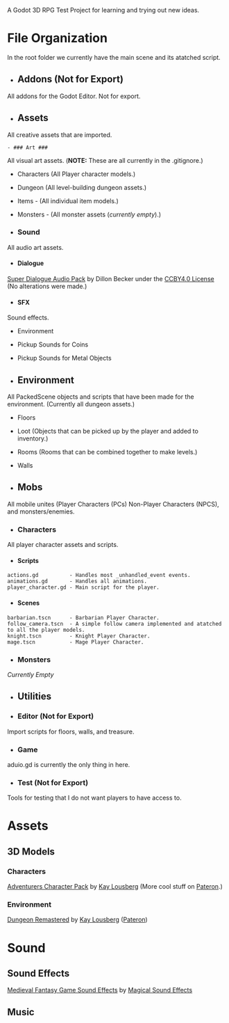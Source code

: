 A Godot 3D RPG Test Project for learning and trying out new ideas.

# File Organization #
In the root folder we currently have the main scene and its atatched script.

- ## Addons (Not for Export) ##
All addons for the Godot Editor. Not for export.

- ## Assets ##
All creative assets that are imported.

    - ### Art ###
All visual art assets. (**NOTE:** These are all currently in the .gitignore.)

- Characters (All Player character models.)
- Dungeon (All level-building dungeon assets.)
- Items - (All individual item models.)
- Monsters - (All monster assets (_currently empty_).)

- ### Sound ###
All audio art assets.

- #### Dialogue ####
[Super Dialogue Audio Pack](https://dillonbecker.itch.io/sdap) by Dillon Becker under the [CCBY4.0 License](https://creativecommons.org/licenses/by/4.0/legalcode) (No alterations were made.)

- #### SFX ####
Sound effects.
- Environment
- Pickup Sounds for Coins
- Pickup Sounds for Metal Objects

- ## Environment ##
All PackedScene objects and scripts that have been made for the environment. (Currently all dungeon assets.)

- Floors
- Loot (Objects that can be picked up by the player and added to inventory.)
- Rooms (Rooms that can be combined together to make levels.)
- Walls

- ## Mobs ##
All mobile unites (Player Characters (PCs) Non-Player Characters (NPCS), and monsters/enemies.

- ### Characters ###
All player character assets and scripts.

- #### Scripts ####
```
actions.gd          - Handles most _unhandled_event events.
animations.gd       - Handles all animations.
player_character.gd - Main script for the player.
```

- #### Scenes ####
```
barbarian.tscn      - Barbarian Player Character.
follow_camera.tscn  - A simple follow camera implemented and atatched to all the player models.
knight.tscn         - Knight Player Character.
mage.tscn           - Mage Player Character.
```

- ### Monsters ###
_Currently Empty_

- ## Utilities ##

- ### Editor (Not for Export) ###
Import scripts for floors, walls, and treasure.

- ### Game ###
aduio.gd is currently the only thing in here.

- ### Test (Not for Export) ###
Tools for testing that I do not want players to have access to.

# Assets #
## 3D Models ##
### Characters ###
[Adventurers Character Pack](https://kaylousberg.itch.io/kaykit-adventurers) by [Kay Lousberg](https://kaylousberg.com/) (More cool stuff on [Pateron](https://www.patreon.com/kaylousberg).)

### Environment ###
[Dungeon Remastered](https://kaylousberg.itch.io/kaykit-dungeon-remastered) by [Kay Lousberg](https://kaylousberg.com/) ([Pateron](https://www.patreon.com/kaylousberg))

# Sound #
## Sound Effects ##
[Medieval Fantasy Game Sound Effects](https://magicsoundeffects.itch.io/medieval-fantasy-game-sound-effects) by [Magical Sound Effects](https://magicsoundeffects.itch.io/)
## Music ##
